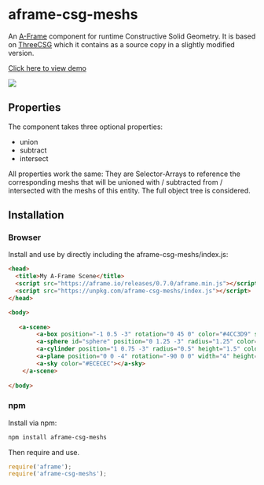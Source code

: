 # aframe-csg-meshs

An [A-Frame](https://aframe.io) component for runtime Constructive Solid Geometry. It is based on [ThreeCSG](https://github.com/chandlerprall/ThreeCSG) which it contains as a source copy in a slightly modified version.

<a href="https://sebastianbaltes.github.io/aframe-csg-meshs/examples">Click here to view demo

<img src="https://sebastianbaltes.github.io/aframe-csg-meshs/examples/csg-meshs-example.jpg"></a>

## Properties

The component takes three optional properties:

  * union
  * subtract
  * intersect
  
All properties work the same: They are Selector-Arrays to reference the corresponding meshs 
that will be unioned with / subtracted from / intersected with the meshs of this entity.
The full object tree is considered.

## Installation

### Browser


Install and use by directly including the aframe-csg-meshs/index.js:

```html
<head>
  <title>My A-Frame Scene</title>
  <script src="https://aframe.io/releases/0.7.0/aframe.min.js"></script>
  <script src="https://unpkg.com/aframe-csg-meshs/index.js"></script>
</head>

<body>
  
   <a-scene>
        <a-box position="-1 0.5 -3" rotation="0 45 0" color="#4CC3D9" shadow csg-meshs="subtract: #sphere"></a-box>
        <a-sphere id="sphere" position="0 1.25 -3" radius="1.25" color="#EF2D5E"  material="transparent: true; opacity: 0.1"></a-sphere>
        <a-cylinder position="1 0.75 -3" radius="0.5" height="1.5" color="#FFC65D" shadow csg-meshs="subtract: #sphere"></a-cylinder>
        <a-plane position="0 0 -4" rotation="-90 0 0" width="4" height="4" color="#7BC8A4" shadow></a-plane>
        <a-sky color="#ECECEC"></a-sky>
    </a-scene>
  
</body>
```

### npm

Install via npm:

```bash
npm install aframe-csg-meshs
```

Then require and use.

```js
require('aframe');
require('aframe-csg-meshs');
```
